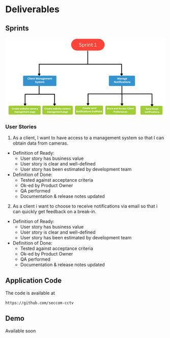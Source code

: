 # Deliverables
## Sprints
![Sprint 1](../../static//img/sprint.png)
### User Stories
1. As a client, I want to have access to a management system so that I can obtain data from cameras.
- Definition of Ready:
    - User story has business value
    - User story is clear and well-defined
    - User story has been estimated by development team
- Definition of Done:
    - Tested against acceptance criteria
    - Ok-ed by Product Owner
    - QA performed
    - Documentation & release notes updated
2. As a client i want to choose  to receive notifications  via email so that i can quickly get feedback on a break-in.
- Definition of Ready:
    - User story has business value
    - User story is clear and well-defined
    - User story has been estimated by development team
- Definition of Done:
    - Tested against acceptance criteria
    - Ok-ed by Product Owner
    - QA performed
    - Documentation & release notes updated
## Application Code
The code is available at
```
https://github.com/seccom-cctv
```
## Demo
Available soon